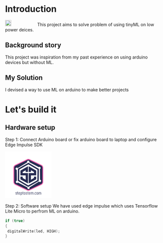 # Introduction
<img src="https://einsteinpros.com/wp-content/uploads/2017/11/leaking-faucet-guide-solutions.jpg" height=20% width=20%>
This project aims to solve problem of using tinyML on low power deices.

## Background story
This project was inspiration from my past experience on using arduino devices but without ML.

## My Solution
I devised a way to use ML on arduino to make better projects

# Let's build it
## Hardware setup
Step 1: Connect Arduino board or fix arduino board to laptop and configure Edge Impulse SDK

<img src="https://github.com/steptostem/tinyML/blob/main/Images/20210617_225854_0000.png" height=30% width=30%>

Step 2: Software setup
We have used edge impulse which uses Tensorflow Lite Micro to perfrom ML on arduino.

```C++
if (true)
{
 digitalWrite(led, HIGH);
}
```
